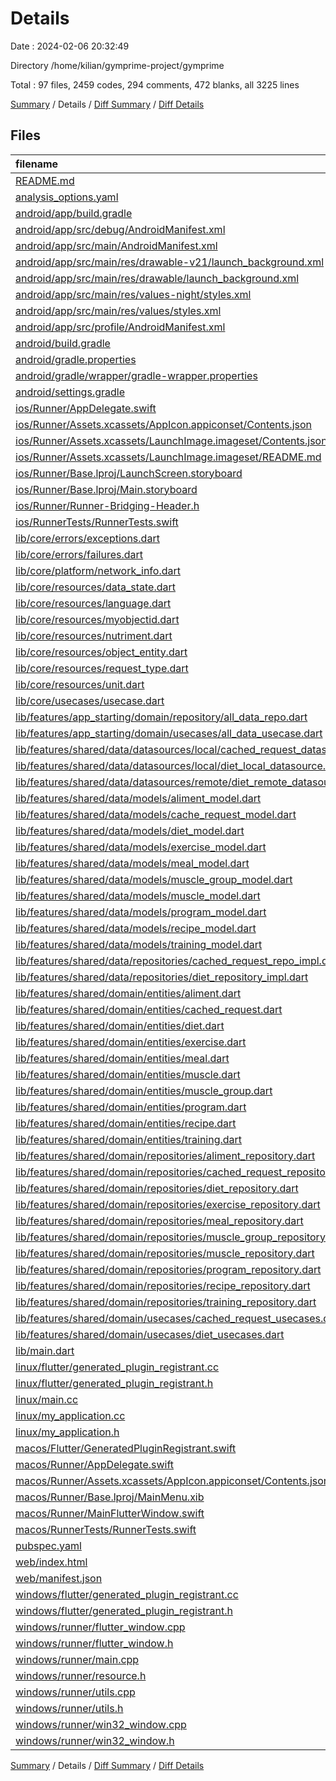 # Details

Date : 2024-02-06 20:32:49

Directory /home/kilian/gymprime-project/gymprime

Total : 97 files,  2459 codes, 294 comments, 472 blanks, all 3225 lines

[Summary](results.md) / Details / [Diff Summary](diff.md) / [Diff Details](diff-details.md)

## Files
| filename | language | code | comment | blank | total |
| :--- | :--- | ---: | ---: | ---: | ---: |
| [README.md](/README.md) | Markdown | 10 | 0 | 7 | 17 |
| [analysis_options.yaml](/analysis_options.yaml) | YAML | 3 | 22 | 4 | 29 |
| [android/app/build.gradle](/android/app/build.gradle) | Groovy | 64 | 3 | 12 | 79 |
| [android/app/src/debug/AndroidManifest.xml](/android/app/src/debug/AndroidManifest.xml) | XML | 3 | 4 | 1 | 8 |
| [android/app/src/main/AndroidManifest.xml](/android/app/src/main/AndroidManifest.xml) | XML | 27 | 6 | 1 | 34 |
| [android/app/src/main/res/drawable-v21/launch_background.xml](/android/app/src/main/res/drawable-v21/launch_background.xml) | XML | 4 | 7 | 2 | 13 |
| [android/app/src/main/res/drawable/launch_background.xml](/android/app/src/main/res/drawable/launch_background.xml) | XML | 4 | 7 | 2 | 13 |
| [android/app/src/main/res/values-night/styles.xml](/android/app/src/main/res/values-night/styles.xml) | XML | 9 | 9 | 1 | 19 |
| [android/app/src/main/res/values/styles.xml](/android/app/src/main/res/values/styles.xml) | XML | 9 | 9 | 1 | 19 |
| [android/app/src/profile/AndroidManifest.xml](/android/app/src/profile/AndroidManifest.xml) | XML | 3 | 4 | 1 | 8 |
| [android/build.gradle](/android/build.gradle) | Groovy | 26 | 0 | 5 | 31 |
| [android/gradle.properties](/android/gradle.properties) | Properties | 3 | 0 | 1 | 4 |
| [android/gradle/wrapper/gradle-wrapper.properties](/android/gradle/wrapper/gradle-wrapper.properties) | Properties | 5 | 0 | 1 | 6 |
| [android/settings.gradle](/android/settings.gradle) | Groovy | 24 | 0 | 6 | 30 |
| [ios/Runner/AppDelegate.swift](/ios/Runner/AppDelegate.swift) | Swift | 12 | 0 | 2 | 14 |
| [ios/Runner/Assets.xcassets/AppIcon.appiconset/Contents.json](/ios/Runner/Assets.xcassets/AppIcon.appiconset/Contents.json) | JSON | 122 | 0 | 1 | 123 |
| [ios/Runner/Assets.xcassets/LaunchImage.imageset/Contents.json](/ios/Runner/Assets.xcassets/LaunchImage.imageset/Contents.json) | JSON | 23 | 0 | 1 | 24 |
| [ios/Runner/Assets.xcassets/LaunchImage.imageset/README.md](/ios/Runner/Assets.xcassets/LaunchImage.imageset/README.md) | Markdown | 3 | 0 | 2 | 5 |
| [ios/Runner/Base.lproj/LaunchScreen.storyboard](/ios/Runner/Base.lproj/LaunchScreen.storyboard) | XML | 36 | 1 | 1 | 38 |
| [ios/Runner/Base.lproj/Main.storyboard](/ios/Runner/Base.lproj/Main.storyboard) | XML | 25 | 1 | 1 | 27 |
| [ios/Runner/Runner-Bridging-Header.h](/ios/Runner/Runner-Bridging-Header.h) | C++ | 1 | 0 | 1 | 2 |
| [ios/RunnerTests/RunnerTests.swift](/ios/RunnerTests/RunnerTests.swift) | Swift | 7 | 2 | 4 | 13 |
| [lib/core/errors/exceptions.dart](/lib/core/errors/exceptions.dart) | Dart | 2 | 0 | 2 | 4 |
| [lib/core/errors/failures.dart](/lib/core/errors/failures.dart) | Dart | 13 | 1 | 6 | 20 |
| [lib/core/platform/network_info.dart](/lib/core/platform/network_info.dart) | Dart | 3 | 0 | 1 | 4 |
| [lib/core/resources/data_state.dart](/lib/core/resources/data_state.dart) | Dart | 15 | 1 | 5 | 21 |
| [lib/core/resources/language.dart](/lib/core/resources/language.dart) | Dart | 9 | 0 | 2 | 11 |
| [lib/core/resources/myobjectid.dart](/lib/core/resources/myobjectid.dart) | Dart | 6 | 0 | 2 | 8 |
| [lib/core/resources/nutriment.dart](/lib/core/resources/nutriment.dart) | Dart | 8 | 0 | 2 | 10 |
| [lib/core/resources/object_entity.dart](/lib/core/resources/object_entity.dart) | Dart | 1 | 0 | 1 | 2 |
| [lib/core/resources/request_type.dart](/lib/core/resources/request_type.dart) | Dart | 11 | 0 | 2 | 13 |
| [lib/core/resources/unit.dart](/lib/core/resources/unit.dart) | Dart | 10 | 0 | 2 | 12 |
| [lib/core/usecases/usecase.dart](/lib/core/usecases/usecase.dart) | Dart | 4 | 0 | 2 | 6 |
| [lib/features/app_starting/domain/repository/all_data_repo.dart](/lib/features/app_starting/domain/repository/all_data_repo.dart) | Dart | 5 | 0 | 2 | 7 |
| [lib/features/app_starting/domain/usecases/all_data_usecase.dart](/lib/features/app_starting/domain/usecases/all_data_usecase.dart) | Dart | 7 | 0 | 3 | 10 |
| [lib/features/shared/data/datasources/local/cached_request_datasource.dart](/lib/features/shared/data/datasources/local/cached_request_datasource.dart) | Dart | 8 | 0 | 2 | 10 |
| [lib/features/shared/data/datasources/local/diet_local_datasource.dart](/lib/features/shared/data/datasources/local/diet_local_datasource.dart) | Dart | 9 | 0 | 2 | 11 |
| [lib/features/shared/data/datasources/remote/diet_remote_datasource.dart](/lib/features/shared/data/datasources/remote/diet_remote_datasource.dart) | Dart | 9 | 0 | 2 | 11 |
| [lib/features/shared/data/models/aliment_model.dart](/lib/features/shared/data/models/aliment_model.dart) | Dart | 55 | 0 | 5 | 60 |
| [lib/features/shared/data/models/cache_request_model.dart](/lib/features/shared/data/models/cache_request_model.dart) | Dart | 36 | 0 | 6 | 42 |
| [lib/features/shared/data/models/diet_model.dart](/lib/features/shared/data/models/diet_model.dart) | Dart | 28 | 0 | 5 | 33 |
| [lib/features/shared/data/models/exercise_model.dart](/lib/features/shared/data/models/exercise_model.dart) | Dart | 30 | 0 | 5 | 35 |
| [lib/features/shared/data/models/meal_model.dart](/lib/features/shared/data/models/meal_model.dart) | Dart | 31 | 0 | 5 | 36 |
| [lib/features/shared/data/models/muscle_group_model.dart](/lib/features/shared/data/models/muscle_group_model.dart) | Dart | 28 | 0 | 5 | 33 |
| [lib/features/shared/data/models/muscle_model.dart](/lib/features/shared/data/models/muscle_model.dart) | Dart | 29 | 0 | 5 | 34 |
| [lib/features/shared/data/models/program_model.dart](/lib/features/shared/data/models/program_model.dart) | Dart | 32 | 0 | 5 | 37 |
| [lib/features/shared/data/models/recipe_model.dart](/lib/features/shared/data/models/recipe_model.dart) | Dart | 28 | 0 | 5 | 33 |
| [lib/features/shared/data/models/training_model.dart](/lib/features/shared/data/models/training_model.dart) | Dart | 28 | 0 | 5 | 33 |
| [lib/features/shared/data/repositories/cached_request_repo_impl.dart](/lib/features/shared/data/repositories/cached_request_repo_impl.dart) | Dart | 51 | 0 | 6 | 57 |
| [lib/features/shared/data/repositories/diet_repository_impl.dart](/lib/features/shared/data/repositories/diet_repository_impl.dart) | Dart | 49 | 5 | 8 | 62 |
| [lib/features/shared/domain/entities/aliment.dart](/lib/features/shared/domain/entities/aliment.dart) | Dart | 37 | 1 | 5 | 43 |
| [lib/features/shared/domain/entities/cached_request.dart](/lib/features/shared/domain/entities/cached_request.dart) | Dart | 28 | 1 | 5 | 34 |
| [lib/features/shared/domain/entities/diet.dart](/lib/features/shared/domain/entities/diet.dart) | Dart | 17 | 1 | 4 | 22 |
| [lib/features/shared/domain/entities/exercise.dart](/lib/features/shared/domain/entities/exercise.dart) | Dart | 20 | 1 | 5 | 26 |
| [lib/features/shared/domain/entities/meal.dart](/lib/features/shared/domain/entities/meal.dart) | Dart | 19 | 1 | 4 | 24 |
| [lib/features/shared/domain/entities/muscle.dart](/lib/features/shared/domain/entities/muscle.dart) | Dart | 20 | 1 | 5 | 26 |
| [lib/features/shared/domain/entities/muscle_group.dart](/lib/features/shared/domain/entities/muscle_group.dart) | Dart | 18 | 1 | 5 | 24 |
| [lib/features/shared/domain/entities/program.dart](/lib/features/shared/domain/entities/program.dart) | Dart | 30 | 1 | 4 | 35 |
| [lib/features/shared/domain/entities/recipe.dart](/lib/features/shared/domain/entities/recipe.dart) | Dart | 17 | 1 | 4 | 22 |
| [lib/features/shared/domain/entities/training.dart](/lib/features/shared/domain/entities/training.dart) | Dart | 17 | 1 | 4 | 22 |
| [lib/features/shared/domain/repositories/aliment_repository.dart](/lib/features/shared/domain/repositories/aliment_repository.dart) | Dart | 10 | 0 | 2 | 12 |
| [lib/features/shared/domain/repositories/cached_request_repository.dart](/lib/features/shared/domain/repositories/cached_request_repository.dart) | Dart | 7 | 0 | 2 | 9 |
| [lib/features/shared/domain/repositories/diet_repository.dart](/lib/features/shared/domain/repositories/diet_repository.dart) | Dart | 11 | 0 | 2 | 13 |
| [lib/features/shared/domain/repositories/exercise_repository.dart](/lib/features/shared/domain/repositories/exercise_repository.dart) | Dart | 12 | 0 | 2 | 14 |
| [lib/features/shared/domain/repositories/meal_repository.dart](/lib/features/shared/domain/repositories/meal_repository.dart) | Dart | 11 | 0 | 2 | 13 |
| [lib/features/shared/domain/repositories/muscle_group_repository.dart](/lib/features/shared/domain/repositories/muscle_group_repository.dart) | Dart | 12 | 0 | 2 | 14 |
| [lib/features/shared/domain/repositories/muscle_repository.dart](/lib/features/shared/domain/repositories/muscle_repository.dart) | Dart | 10 | 0 | 2 | 12 |
| [lib/features/shared/domain/repositories/program_repository.dart](/lib/features/shared/domain/repositories/program_repository.dart) | Dart | 11 | 0 | 2 | 13 |
| [lib/features/shared/domain/repositories/recipe_repository.dart](/lib/features/shared/domain/repositories/recipe_repository.dart) | Dart | 11 | 0 | 2 | 13 |
| [lib/features/shared/domain/repositories/training_repository.dart](/lib/features/shared/domain/repositories/training_repository.dart) | Dart | 13 | 0 | 2 | 15 |
| [lib/features/shared/domain/usecases/cached_request_usecases.dart](/lib/features/shared/domain/usecases/cached_request_usecases.dart) | Dart | 33 | 0 | 10 | 43 |
| [lib/features/shared/domain/usecases/diet_usecases.dart](/lib/features/shared/domain/usecases/diet_usecases.dart) | Dart | 46 | 0 | 16 | 62 |
| [lib/main.dart](/lib/main.dart) | Dart | 0 | 0 | 1 | 1 |
| [linux/flutter/generated_plugin_registrant.cc](/linux/flutter/generated_plugin_registrant.cc) | C++ | 3 | 4 | 5 | 12 |
| [linux/flutter/generated_plugin_registrant.h](/linux/flutter/generated_plugin_registrant.h) | C++ | 5 | 5 | 6 | 16 |
| [linux/main.cc](/linux/main.cc) | C++ | 5 | 0 | 2 | 7 |
| [linux/my_application.cc](/linux/my_application.cc) | C++ | 74 | 11 | 20 | 105 |
| [linux/my_application.h](/linux/my_application.h) | C++ | 7 | 7 | 5 | 19 |
| [macos/Flutter/GeneratedPluginRegistrant.swift](/macos/Flutter/GeneratedPluginRegistrant.swift) | Swift | 10 | 3 | 4 | 17 |
| [macos/Runner/AppDelegate.swift](/macos/Runner/AppDelegate.swift) | Swift | 8 | 0 | 2 | 10 |
| [macos/Runner/Assets.xcassets/AppIcon.appiconset/Contents.json](/macos/Runner/Assets.xcassets/AppIcon.appiconset/Contents.json) | JSON | 68 | 0 | 1 | 69 |
| [macos/Runner/Base.lproj/MainMenu.xib](/macos/Runner/Base.lproj/MainMenu.xib) | XML | 343 | 0 | 1 | 344 |
| [macos/Runner/MainFlutterWindow.swift](/macos/Runner/MainFlutterWindow.swift) | Swift | 12 | 0 | 4 | 16 |
| [macos/RunnerTests/RunnerTests.swift](/macos/RunnerTests/RunnerTests.swift) | Swift | 7 | 2 | 4 | 13 |
| [pubspec.yaml](/pubspec.yaml) | YAML | 30 | 60 | 15 | 105 |
| [web/index.html](/web/index.html) | HTML | 38 | 16 | 6 | 60 |
| [web/manifest.json](/web/manifest.json) | JSON | 35 | 0 | 1 | 36 |
| [windows/flutter/generated_plugin_registrant.cc](/windows/flutter/generated_plugin_registrant.cc) | C++ | 3 | 4 | 5 | 12 |
| [windows/flutter/generated_plugin_registrant.h](/windows/flutter/generated_plugin_registrant.h) | C++ | 5 | 5 | 6 | 16 |
| [windows/runner/flutter_window.cpp](/windows/runner/flutter_window.cpp) | C++ | 49 | 7 | 16 | 72 |
| [windows/runner/flutter_window.h](/windows/runner/flutter_window.h) | C++ | 20 | 5 | 9 | 34 |
| [windows/runner/main.cpp](/windows/runner/main.cpp) | C++ | 30 | 4 | 10 | 44 |
| [windows/runner/resource.h](/windows/runner/resource.h) | C++ | 9 | 6 | 2 | 17 |
| [windows/runner/utils.cpp](/windows/runner/utils.cpp) | C++ | 54 | 2 | 10 | 66 |
| [windows/runner/utils.h](/windows/runner/utils.h) | C++ | 8 | 6 | 6 | 20 |
| [windows/runner/win32_window.cpp](/windows/runner/win32_window.cpp) | C++ | 210 | 24 | 55 | 289 |
| [windows/runner/win32_window.h](/windows/runner/win32_window.h) | C++ | 48 | 31 | 24 | 103 |

[Summary](results.md) / Details / [Diff Summary](diff.md) / [Diff Details](diff-details.md)